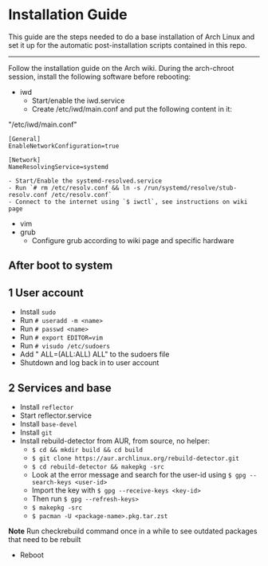 # Installation Guide

This guide are the steps needed to do a base installation of Arch Linux and set it up for the automatic post-installation scripts contained in this repo.

---
Follow the installation guide on the Arch wiki. During the arch-chroot session, install the following software before rebooting:

- iwd
    - Start/enable the iwd.service
    - Create /etc/iwd/main.conf and put the following content in it:

"/etc/iwd/main.conf"
```
[General]
EnableNetworkConfiguration=true

[Network]
NameResolvingService=systemd
```

    - Start/Enable the systemd-resolved.service
    - Run `# rm /etc/resolv.conf && ln -s /run/systemd/resolve/stub-resolv.conf /etc/resolv.conf`
    - Connect to the internet using `$ iwctl`, see instructions on wiki page

- vim
- grub
    - Configure grub according to wiki page and specific hardware

## After boot to system

## 1 User account
- Install `sudo`
- Run `# useradd -m <name>`
- Run `# passwd <name>`
- Run `# export EDITOR=vim`
- Run `# visudo /etc/sudoers`
- Add "<name> ALL=(ALL:ALL) ALL" to the sudoers file
- Shutdown and log back in to user account

## 2 Services and base
- Install `reflector`
- Start reflector.service
- Install `base-devel`
- Install `git`
- Install rebuild-detector from AUR, from source, no helper:
    - `$ cd && mkdir build && cd build`
    - `$ git clone https://aur.archlinux.org/rebuild-detector.git`
    - `$ cd rebuild-detector && makepkg -src`
    - Look at the error message and search for the user-id using `$ gpg --search-keys <user-id>`
    - Import the key with `$ gpg --receive-keys <key-id>`
    - Then run `$ gpg --refresh-keys>`
    - `$ makepkg -src`
    - `$ pacman -U <package-name>.pkg.tar.zst`

**Note** Run checkrebuild command once in a while to see outdated packages that need to be rebuilt

- Reboot
